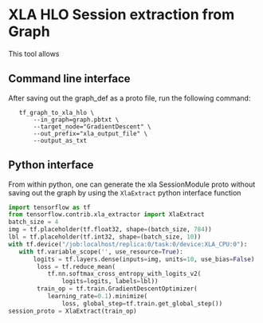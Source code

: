 # XLA HLO Session extraction from Graph
 This tool allows
 ## Command line interface
After saving out the graph_def as a proto file, run the following command:
 ```
    tf_graph_to_xla_hlo \
        --in_graph=graph.pbtxt \
        --target_node="GradientDescent" \
        --out_prefix="xla_output_file" \
        --output_as_txt
```
 ## Python interface
From within python, one can generate the xla SessionModule proto without saving out the graph by using the `XlaExtract` python interface function
 ```python
 import tensorflow as tf
from tensorflow.contrib.xla_extractor import XlaExtract
 batch_size = 4
img = tf.placeholder(tf.float32, shape=(batch_size, 784))
lbl = tf.placeholder(tf.int32, shape=(batch_size, 10))
 with tf.device("/job:localhost/replica:0/task:0/device:XLA_CPU:0"):
    with tf.variable_scope('', use_resource=True):
        logits = tf.layers.dense(inputs=img, units=10, use_bias=False)
         loss = tf.reduce_mean(
            tf.nn.softmax_cross_entropy_with_logits_v2(
                logits=logits, labels=lbl))
         train_op = tf.train.GradientDescentOptimizer(
            learning_rate=0.1).minimize(
                loss, global_step=tf.train.get_global_step())
 session_proto = XlaExtract(train_op)
```